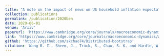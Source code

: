 ```yaml
---
title: "A note on the impact of news on US household inflation expectations"
collection: publications
permalink: /publication/2020ben
date: 2020-06-01
venue: 'Arxiv'
paperurl: 'https://www.cambridge.org/core/journals/macroeconomic-dynamics/article/abs/note-on-the-impact-of-news-on-us-household-inflation-expectations/B5DFACBAE2AD6C473854C984052EF94B'
link: 'https://www.cambridge.org/core/journals/macroeconomic-dynamics/article/abs/note-on-the-impact-of-news-on-us-household-inflation-expectations/B5DFACBAE2AD6C473854C984052EF94B'
github: 'https://github.com/skchao74/Distributed-bootstrap'
citation: 'Wang B. Z., Sheen, J., Trück, S., Chao, S.-K. and Härdle, W. (2020). A note on the impact of news on US household inflation expectations. <em>Macroeconomic Dynamics</em>.'
---
```

